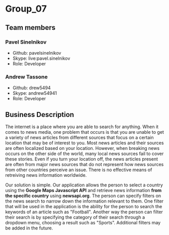 # Group_07

## Team members

### Pavel Sinelnikov

- Github: pavelsinelnikov
- Skype: live:pavel.sinelnikov
- Role: Developer

### Andrew Tassone

- Github: drew5494
- Skype: andrew54941
- Role: Developer

## Business Description

The internet is a place where you are able to search for anything. When it comes to news media, one problem that occurs is that you are unable to get a variety of news articles from different sources that focus on a certain location that may be of interest to you. Most news articles and their sources are often localized based on your location. However, when breaking news occurs on the other side of the world, many local news sources fail to cover these stories.  Even if you turn your location off, the news articles present are often from major news sources that do not represent how news sources from other countries perceive an issue. There is no effective means of retreiving news information worldwide.  

Our solution is simple. Our application allows the person to select a country using the **Google Maps Javascript API** and retrieve news information **from the specific country** using **newsapi.org**. The person can specify filters on the news search to narrow down the information relevant to them. One filter that will be used in the application is the ability for the person to search the keywords of an article such as "Football". Another way the person can filter their search is by specifying the category of their search through a dropdown menu, choosing a result such as "Sports". Additional filters may be added in the future.
